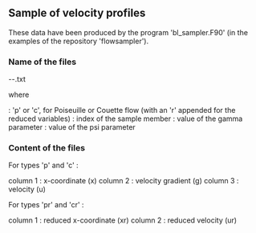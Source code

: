 ## Sample of velocity profiles

These data have been produced by the program 'bl_sampler.F90' 
(in the examples of the repository 'flowsampler').

### Name of the files

<type><nnnn>-<gamma>-<psi>.txt

where

<type> : 'p' or 'c', for Poiseuille or Couette flow (with an 'r' appended for the reduced variables)
<nnnn> : index of the sample member
<gamma> : value of the gamma parameter
<psi> : value of the psi parameter

### Content of the files

For types 'p' and 'c' :

column 1 : x-coordinate (x)
column 2 : velocity gradient (g)
column 3 : velocity (u)

For types 'pr' and 'cr' :

column 1 : reduced x-coordinate (xr)
column 2 : reduced velocity (ur)

